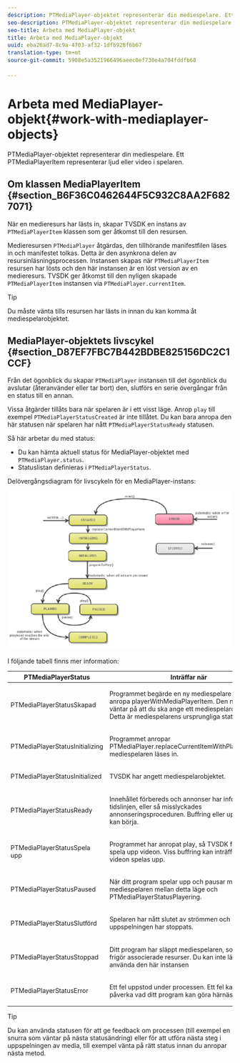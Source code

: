 ```yaml
---
description: PTMediaPlayer-objektet representerar din mediespelare. Ett PTMediaPlayerItem representerar ljud eller video i spelaren.
seo-description: PTMediaPlayer-objektet representerar din mediespelare. Ett PTMediaPlayerItem representerar ljud eller video i spelaren.
seo-title: Arbeta med MediaPlayer-objekt
title: Arbeta med MediaPlayer-objekt
uuid: eba26ad7-8c9a-4703-af32-1dfb928f6b67
translation-type: tm+mt
source-git-commit: 5908e5a3521966496aeec0ef730e4a704fddfb68

---
```



# Arbeta med MediaPlayer-objekt{#work-with-mediaplayer-objects}

PTMediaPlayer-objektet representerar din mediespelare. Ett PTMediaPlayerItem representerar ljud eller video i spelaren.

## Om klassen MediaPlayerItem {#section_B6F36C0462644F5C932C8AA2F6827071}

När en medieresurs har lästs in, skapar TVSDK en instans av `PTMediaPlayerItem` klassen som ger åtkomst till den resursen.

Medieresursen `PTMediaPlayer` åtgärdas, den tillhörande manifestfilen läses in och manifestet tolkas. Detta är den asynkrona delen av resursinläsningsprocessen. Instansen skapas när `PTMediaPlayerItem` resursen har lösts och den här instansen är en löst version av en medieresurs. TVSDK ger åtkomst till den nyligen skapade `PTMediaPlayerItem` instansen via `PTMediaPlayer.currentItem`.

>[!TIP]
>
>Du måste vänta tills resursen har lästs in innan du kan komma åt mediespelarobjektet.

## MediaPlayer-objektets livscykel {#section_D87EF7FBC7B442BDBE825156DC2C1CCF}

Från det ögonblick du skapar `PTMediaPlayer` instansen till det ögonblick du avslutar (återanvänder eller tar bort) den, slutförs en serie övergångar från en status till en annan.

Vissa åtgärder tillåts bara när spelaren är i ett visst läge. Anrop `play` till exempel `PTMediaPlayerStatusCreated` är inte tillåtet. Du kan bara anropa den här statusen när spelaren har nått `PTMediaPlayerStatusReady` statusen.

Så här arbetar du med status:

* Du kan hämta aktuell status för MediaPlayer-objektet med `PTMediaPlayer.status`.
* Statuslistan definieras i `PTMediaPlayerStatus`.

Delövergångsdiagram för livscykeln för en MediaPlayer-instans:
<!--<a id="fig_1C55DE3F186F4B36AFFDCDE90379534C"></a>-->

![](assets/player-state-transitions-diagram-ios2_web.png)

I följande tabell finns mer information:

<table id="table_426F0093E4214EA88CD72A7796B58DFD"> 
 <thead> 
  <tr> 
   <th colname="col1" class="entry"> PTMediaPlayerStatus </th> 
   <th colname="col2" class="entry"> Inträffar när </th> 
  </tr> 
 </thead>
 <tbody> 
  <tr> 
   <td colname="col1"> <p><span class="codeph"> PTMediaPlayerStatusSkapad</span> </p> </td> 
   <td colname="col2"> <p>Programmet begärde en ny mediespelare genom att anropa <span class="codeph"> playerWithMediaPlayerItem</span>. Den nya spelaren väntar på att du ska ange ett mediespelarobjekt. Detta är mediespelarens ursprungliga status. </p> </td> 
  </tr> 
  <tr> 
   <td colname="col1"> <p> <span class="codeph"> PTMediaPlayerStatusInitializing</span> </p> </td> 
   <td colname="col2"> <p>Programmet anropar <span class="codeph"> PTMediaPlayer.replaceCurrentItemWithPlayerItem</span>och mediespelaren läses in. </p> </td> 
  </tr> 
  <tr> 
   <td colname="col1"> <p><span class="codeph"> PTMediaPlayerStatusInitialized</span> </p> </td> 
   <td colname="col2"> <p>TVSDK har angett mediespelarobjektet. </p> </td> 
  </tr> 
  <tr> 
   <td colname="col1"> <p> <span class="codeph"> PTMediaPlayerStatusReady</span> </p> </td> 
   <td colname="col2"> <p>Innehållet förbereds och annonser har infogats på tidslinjen, eller så misslyckades annonseringsproceduren. Buffring eller uppspelning kan börja. </p> </td> 
  </tr> 
  <tr> 
   <td colname="col1"> <p><span class="codeph"> PTMediaPlayerStatusSpela upp</span> </p> </td> 
   <td colname="col2"> <p>Programmet har anropat <span class="codeph"> play</span>, så TVSDK försöker spela upp videon. Viss buffring kan inträffa innan videon spelas upp. </p> </td> 
  </tr> 
  <tr> 
   <td colname="col1"> <p><span class="codeph"> PTMediaPlayerStatusPaused</span> </p> </td> 
   <td colname="col2"> <p>När ditt program spelar upp och pausar media flyttas mediespelaren mellan detta läge och <span class="codeph"> PTMediaPlayerStatusPlayering</span>. </p> </td> 
  </tr> 
  <tr> 
   <td colname="col1"> <p><span class="codeph"> PTMediaPlayerStatusSlutförd</span> </p> </td> 
   <td colname="col2"> <p>Spelaren har nått slutet av strömmen och uppspelningen har stoppats. </p> </td> 
  </tr> 
  <tr> 
   <td colname="col1"> <p><span class="codeph"> PTMediaPlayerStatusStoppad</span> </p> </td> 
   <td colname="col2"> <p>Ditt program har släppt mediespelaren, som också frigör associerade resurser. Du kan inte längre använda den här instansen </p> </td> 
  </tr> 
  <tr> 
   <td colname="col1"> <p><span class="codeph"> PTMediaPlayerStatusError</span> </p> </td> 
   <td colname="col2"> <p>Ett fel uppstod under processen. Ett fel kan också påverka vad ditt program kan göra härnäst. </p> </td> 
  </tr> 
 </tbody> 
</table>

>[!TIP]
>
>Du kan använda statusen för att ge feedback om processen (till exempel en snurra som väntar på nästa statusändring) eller för att utföra nästa steg i uppspelningen av media, till exempel vänta på rätt status innan du anropar nästa metod.

